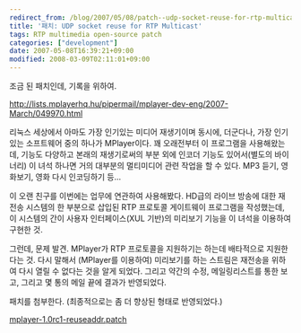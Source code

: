 ```yaml
---
redirect_from: /blog/2007/05/08/patch--udp-socket-reuse-for-rtp-multicast/
title: '패치: UDP socket reuse for RTP Multicast'
tags: RTP multimedia open-source patch
categories: ["development"]
date: 2007-05-08T16:39:21+09:00
modified: 2008-03-09T02:11:01+09:00
---
```

조금 된 패치인데, 기록을 위하여.

<http://lists.mplayerhq.hu/pipermail/mplayer-dev-eng/2007-March/049970.html>

리눅스 세상에서 아마도 가장 인기있는 미디어 재생기이며 동시에, 더군다나,
가장 인기있는 소프트웨어 중의 하나가 MPlayer이다. 꽤 오래전부터 이
프로그램을 사용해왔는데, 기능도 다양하고 본래의 재생기로써의 부분 외에
인코더 기능도 있어서(별도의 바이너리) 이 녀석 하나면 거의 대부분의
멀티미디어 관련 작업을 할 수 있다. MP3 듣기, 영화보기, 영화 다시
인코딩하기 등...

이 오랜 친구를 이번에는 업무에 연관하여 사용해봤다. HD급의 라이브 방송에
대한 재전송 시스템의 한 부분으로 삽입된 RTP 프로토콜 게이트웨이 프로그램을
작성했는데, 이 시스템의 간이 사용자 인터페이스(XUL 기반)의 미리보기 기능을
이 녀석을 이용하여 구현한 것.

그런데, 문제 발견. MPlayer가 RTP 프로토콜을 지원하기는 하는데 배타적으로
지원한다는 것. 다시 말해서 (MPlayer를 이용하여) 미리보기를 하는 스트림은
재전송을 위하여 다시 열릴 수 없다는 것을 알게 되었다. 그리고 약간의 수정,
메일링리스트를 통한 보고, 그리고 몇 통의 메일 끝에 결과가 반영되었다.

패치를 첨부한다. (최종적으로는 좀 더 향상된 형태로 반영되었다.)

[mplayer-1.0rc1-reuseaddr.patch](/attachments/mplayer-1.0rc1-reuseaddr.patch)
